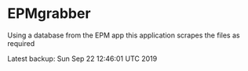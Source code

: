 # EPMgrabber
Using a database from the EPM app this application scrapes the files as required


Latest backup: Sun Sep 22 12:46:01 UTC 2019
